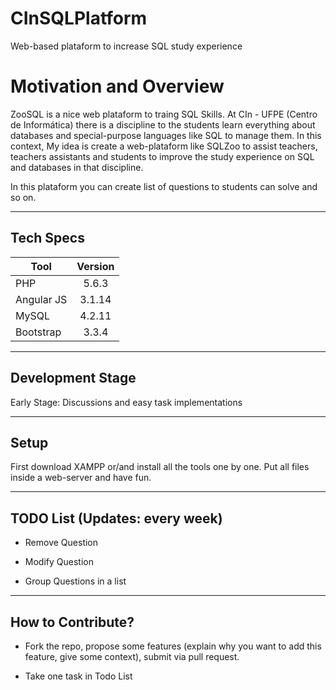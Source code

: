 # CInSQLPlatform
Web-based plataform to increase SQL study experience

# **Motivation and Overview**


ZooSQL is a nice web plataform to traing SQL Skills. At CIn - UFPE (Centro de Informática) there is a discipline to the students learn everything about databases and special-purpose languages like SQL to manage them. In this context, My idea is create a web-plataform like SQLZoo to assist teachers, teachers assistants and students to improve the study experience on SQL and databases in that discipline.

In this plataform you can create list of questions to students can solve and so on. 


------------
## **Tech Specs**

| Tool                                 | Version          |
| ------------------------------------ |:----------------:|
| PHP                                  | 5.6.3            |
| Angular JS                           | 3.1.14           |
| MySQL                                | 4.2.11           |
| Bootstrap                            | 3.3.4            |

------------------------------------------------

## **Development Stage**

Early Stage: Discussions and easy task implementations

------------
## **Setup**

First download XAMPP or/and install all the tools one by one. Put all files inside a web-server and have fun.

------------

## **TODO List** (Updates: every week)

* Remove Question

* Modify Question

* Group Questions in a list

------------
## **How to Contribute?**

* Fork the repo, propose some features (explain why you want to add this feature, give some context), submit via pull request.

* Take one task in Todo List
